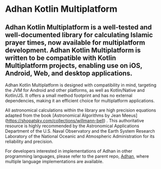 # Adhan Kotlin Multiplatform

## Adhan Kotlin Multiplatform is a well-tested and well-documented library for calculating Islamic prayer times, now available for multiplatform development. Adhan Kotlin Multiplatform is written to be compatible with Kotlin Multiplatform projects, enabling use on iOS, Android, Web, and desktop applications.

Adhan Kotlin Multiplatform is designed with compatibility in mind, targeting the JVM for Android and other platforms, as well as Kotlin/Native and Kotlin/JS. It offers a small method footprint and has no external dependencies, making it an efficient choice for multiplatform applications.

All astronomical calculations within the library are high precision equations adapted from the book [Astronomical Algorithms by Jean Meeus] (https://shopatsky.com/collections/willmann-bell) . This authoritative resource is highly recommended by the Astronomical Applications Department of the U.S. Naval Observatory and the Earth System Research Laboratory of the National Oceanic and Atmospheric Administration for its reliability and precision.

For developers interested in implementations of Adhan in other programming languages, please refer to the parent repo, [Adhan]([https://pages.github.com/](https://github.com/batoulapps/Adhan)), where multiple language implementations are available.

